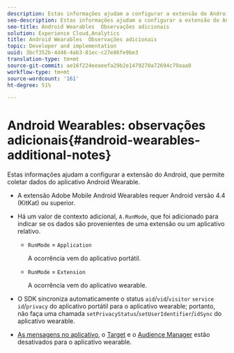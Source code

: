 ```yaml
---
description: Estas informações ajudam a configurar a extensão do Android, que permite coletar dados do aplicativo Android Wearable.
seo-description: Estas informações ajudam a configurar a extensão do Android, que permite coletar dados do aplicativo Android Wearable.
seo-title: Android Wearables  Observações adicionais
solution: Experience Cloud,Analytics
title: Android Wearables  Observações adicionais
topic: Developer and implementation
uuid: 3bcf352b-4d46-4ab3-81ec-c27e86fe9be3
translation-type: tm+mt
source-git-commit: ae16f224eeaeefa29b2e1479270a72694c79aaa0
workflow-type: tm+mt
source-wordcount: '161'
ht-degree: 51%

---
```



# Android Wearables: observações adicionais{#android-wearables-additional-notes}

Estas informações ajudam a configurar a extensão do Android, que permite coletar dados do aplicativo Android Wearable.

* A extensão Adobe Mobile Android Wearables requer Android versão 4.4 (KitKat) ou superior.
* Há um valor de contexto adicional, `A.RunMode`, que foi adicionado para indicar se os dados são provenientes de uma extensão ou um aplicativo relativo.

   * `RunMode` = `Application`

      A ocorrência vem do aplicativo portátil.

   * `RunMode` = `Extension`

      A ocorrência vem do aplicativo wearable.

* O SDK sincroniza automaticamente o status `aid`/`vid`/`visitor` `service id`/`privacy` do aplicativo portátil para o aplicativo wearable; portanto, não faça uma chamada `setPrivacyStatus`/`setUserIdentifier`/`idSync` do aplicativo wearable.
* [As mensagens no aplicativo](/help/android/messaging-main/messaging/messaging.md), o [Target](/help/android/target-main/target.md) e o [Audience Manager](/help/android/audience-manager/audiencemgmt.md) estão desativados para o aplicativo wearable.

